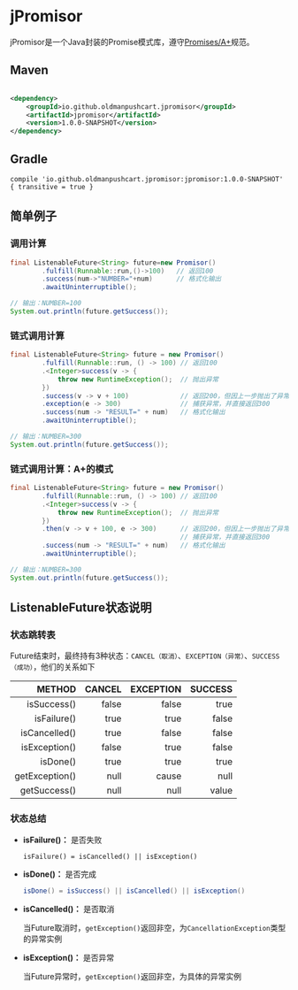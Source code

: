 # jPromisor

jPromisor是一个Java封装的Promise模式库，遵守[Promises/A+](https://github.com/promises-aplus/promises-spec)规范。

## Maven

```xml

<dependency>
    <groupId>io.github.oldmanpushcart.jpromisor</groupId>
    <artifactId>jpromisor</artifactId>
    <version>1.0.0-SNAPSHOT</version>
</dependency>
```

## Gradle

```
compile 'io.github.oldmanpushcart.jpromisor:jpromisor:1.0.0-SNAPSHOT' { transitive = true }
```

## 简单例子

### 调用计算

```java
final ListenableFuture<String> future=new Promisor()
        .fulfill(Runnable::run,()->100)   // 返回100
        .success(num->"NUMBER="+num)      // 格式化输出
        .awaitUninterruptible();

// 输出：NUMBER=100
System.out.println(future.getSuccess());
```

### 链式调用计算

```java
final ListenableFuture<String> future = new Promisor()
        .fulfill(Runnable::run, () -> 100) // 返回100
        .<Integer>success(v -> {
            throw new RuntimeException();  // 抛出异常
        })
        .success(v -> v + 100)             // 返回200，但因上一步抛出了异常，所以不会走到
        .exception(e -> 300)               // 捕获异常，并直接返回300
        .success(num -> "RESULT=" + num)   // 格式化输出
        .awaitUninterruptible();

// 输出：NUMBER=300
System.out.println(future.getSuccess());
```

### 链式调用计算：A+的模式

```java
final ListenableFuture<String> future = new Promisor()
        .fulfill(Runnable::run, () -> 100) // 返回100
        .<Integer>success(v -> {
            throw new RuntimeException();  // 抛出异常
        })
        .then(v -> v + 100, e -> 300)      // 返回200，但因上一步抛出了异常，所以不会走到
                                           // 捕获异常，并直接返回300
        .success(num -> "RESULT=" + num)   // 格式化输出
        .awaitUninterruptible();

// 输出：NUMBER=300
System.out.println(future.getSuccess());
```

## ListenableFuture状态说明

### 状态跳转表

Future结束时，最终持有3种状态：`CANCEL（取消）`、`EXCEPTION（异常）`、`SUCCESS（成功）`，他们的关系如下

|        METHOD|CANCEL|EXCEPTION|SUCCESS|
|-------------:|-----:|--------:|------:|
|   isSuccess()| false|    false|   true|
|   isFailure()|  true|     true|  false|
| isCancelled()|  true|    false|  false|
| isException()| false|     true|  false|
|      isDone()|  true|     true|   true|
|getException()|  null|    cause|   null|
|  getSuccess()|  null|     null|  value|

### 状态总结

- **isFailure()：** 是否失败

  ```
  isFailure() = isCancelled() || isException()
  ```

- **isDone()：** 是否完成

  ```java
  isDone() = isSuccess() || isCancelled() || isException()
  ```
  
- **isCancelled()：** 是否取消
  
  当Future取消时，`getException()`返回非空，为`CancellationException`类型的异常实例

- **isException()：** 是否异常

  当Future异常时，`getException()`返回非空，为具体的异常实例